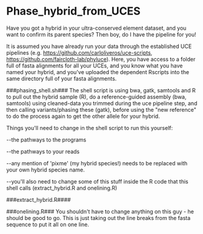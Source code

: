 # Phase_hybrid_from_UCES
Have you got a hybrid in your ultra-conserved element dataset, and you want to confirm its parent species? Then boy, do I have the pipeline for you!

It is assumed you have already run your data through the established UCE pipelines (e.g. https://github.com/carloliveros/uce-scripts, https://github.com/faircloth-lab/phyluce). Here, you have access to a folder full of fasta alignments for all your UCEs, and you know what you have named your hybrid, and you've uploaded the dependent Rscripts into the same directory full of your fasta alignments.

###phasing_shell.sh###
The shell script is using bwa, gatk, samtools and R to pull out the hybrid sample (R), do a reference-guided assembly (bwa, samtools) using cleaned-data you trimmed during the uce pipeline step, and then calling variants/phasing these (gatk), before using the "new reference" to do the process again to get the other allele for your hybrid.

Things you'll need to change in the shell script to run this yourself:

--the pathways to the programs

--the pathways to your reads

--any mention of 'pixme' (my hybrid species!) needs to be replaced with your own hybrid species name.

--you'll also need to change some of this stuff inside the R code that this shell calls (extract_hybrid.R and onelining.R)

###extract_hybrid.R####


###onelining.R###
You shouldn't have to change anything on this guy - he should be good to go. This is just taking out the line breaks from the fasta sequence to put it all on one line.
